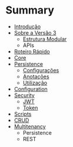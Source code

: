 # Summary

* [Introdução](README.md)
* [Sobre a Versão 3](sobre_a_versao_3.md)
   * [Estrutura Modular](estrutura-modular.md)
   * APIs
* [Roteiro Rápido](roteiro_rapido.md)
* [Core](core.md)
* [Persistence](persistence.md)
   * [Configurações](persistence-configuracoes.md)
   * [Anotações](persistence-anotacoes.md)
   * [Utilização](persistence-utilizacao.md)
* [Configuration](configuration.md)
* [Security](security.md)
   * [JWT](jwt.md)
   * [Token](token.md)
* [Scripts](scripts.md)
* [CRUD](crud.md)
* [Multitenancy](multitenancy.md)
   * Persistence
   * REST

